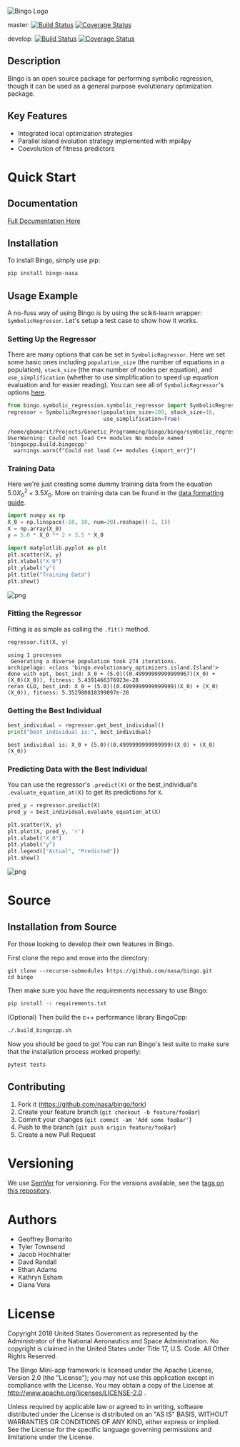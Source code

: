 ![Bingo Logo](media/logo.png)

master: [![Build Status](https://github.com/nasa/bingo/actions/workflows/tests.yml/badge.svg?branch=master)](https://github.com/nasa/bingo/actions?query=branch%3Adevelop)
[![Coverage Status](https://coveralls.io/repos/github/nasa/bingo/badge.svg?branch=master)](https://coveralls.io/github/nasa/bingo?branch=develop) 

develop: 
[![Build Status](https://github.com/nasa/bingo/actions/workflows/tests.yml/badge.svg?branch=develop)](https://github.com/nasa/bingo/actions?query=branch%3Adevelop)
[![Coverage Status](https://coveralls.io/repos/github/nasa/bingo/badge.svg?branch=develop)](https://coveralls.io/github/nasa/bingo?branch=develop) 

## Description
Bingo is an open source package for performing symbolic regression, though it 
can be used as a general purpose evolutionary optimization package.  

## Key Features
*   Integrated local optimization strategies
*   Parallel island evolution strategy implemented with mpi4py
*   Coevolution of fitness predictors

# Quick Start

## Documentation
[Full Documentation Here](https://nightdr.github.io/bingo/)

## Installation

To install Bingo, simply use pip:

```sh
pip install bingo-nasa
```

## Usage Example
A no-fuss way of using Bingo is by using the scikit-learn wrapper:
`SymbolicRegressor`. Let's setup a test case to show how it works.

### Setting Up the Regressor

There are many options that can be set in `SymbolicRegressor`. Here we set some basic ones including
`population_size` (the number of equations in a population), `stack_size` (the max number of nodes per equation), and `use_simplification`
(whether to use simplification to speed up equation evaluation and for easier reading). You can see all of `SymbolicRegressor`'s
options [here](https://nightdr.github.io/bingo/_apidocs/bingo.symbolic_regression.html#module-bingo.symbolic_regression.symbolic_regressor).


```python
from bingo.symbolic_regression.symbolic_regressor import SymbolicRegressor
regressor = SymbolicRegressor(population_size=100, stack_size=16,
                              use_simplification=True)
```

    /home/gbomarit/Projects/Genetic_Programming/bingo/bingo/symbolic_regression/__init__.py:31: UserWarning: Could not load C++ modules No module named 'bingocpp.build.bingocpp'
      warnings.warn(f"Could not load C++ modules {import_err}")


### Training Data
Here we're just creating some dummy training data from the equation $5.0 X_0^2 + 3.5 X_0$. More on training data can be found
in the [data formatting guide](https://nightdr.github.io/bingo/_high_level/data_formatting.html).
```python
import numpy as np
X_0 = np.linspace(-10, 10, num=30).reshape((-1, 1))
X = np.array(X_0)
y = 5.0 * X_0 ** 2 + 3.5 * X_0
```


```python
import matplotlib.pyplot as plt
plt.scatter(X, y)
plt.xlabel("X_0")
plt.ylabel("y")
plt.title("Training Data")
plt.show()
```


    
![png](media/usage_example_1.png)
    


### Fitting the Regressor

Fitting is as simple as calling the `.fit()` method.


```python
regressor.fit(X, y)
```

    using 1 processes
     Generating a diverse population took 274 iterations.
    archipelago: <class 'bingo.evolutionary_optimizers.island.Island'>
    done with opt, best_ind: X_0 + (5.0)((0.49999999999999967)(X_0) + (X_0)(X_0)), fitness: 5.4391466376923e-28
    reran CLO, best_ind: X_0 + (5.0)((0.4999999999999999)(X_0) + (X_0)(X_0)), fitness: 5.352980018399097e-28


### Getting the Best Individual


```python
best_individual = regressor.get_best_individual()
print("best individual is:", best_individual)
```

    best individual is: X_0 + (5.0)((0.4999999999999999)(X_0) + (X_0)(X_0))


### Predicting Data with the Best Individual

You can use the regressor's `.predict(X)` or
the best_individual's `.evaluate_equation_at(X)` to get
its predictions for `X`.


```python
pred_y = regressor.predict(X)
pred_y = best_individual.evaluate_equation_at(X)

plt.scatter(X, y)
plt.plot(X, pred_y, 'r')
plt.xlabel("X_0")
plt.ylabel("y")
plt.legend(["Actual", "Predicted"])
plt.show()
```


    
![png](media/usage_example_2.png)

# Source

## Installation from Source

For those looking to develop their own features in Bingo.

First clone the repo and move into the directory:

```console
git clone --recurse-submodules https://github.com/nasa/bingo.git
cd bingo
```

Then make sure you have the requirements necessary to use Bingo:

```sh
pip install -r requirements.txt
```

(Optional) Then build the c++ performance library BingoCpp:

```sh
./.build_bingocpp.sh
```

Now you should be good to go! You can run Bingo's test suite to make sure that
the installation process worked properly:

```sh
pytest tests
```

## Contributing
1.  Fork it (<https://github.com/nasa/bingo/fork>)
2.  Create your feature branch (`git checkout -b feature/fooBar`)
3.  Commit your changes (`git commit -am 'Add some fooBar'`)
4.  Push to the branch (`git push origin feature/fooBar`)
5.  Create a new Pull Request

# Versioning
We use [SemVer](http://semver.org/) for versioning. For the versions available, 
see the [tags on this repository](https://github.com/nasa/bingo/tags). 

# Authors
*   Geoffrey Bomarito
*   Tyler Townsend
*   Jacob Hochhalter
*   Davd Randall
*   Ethan Adams
*   Kathryn Esham
*   Diana Vera
  
# License 
Copyright 2018 United States Government as represented by the Administrator of 
the National Aeronautics and Space Administration. No copyright is claimed in 
the United States under Title 17, U.S. Code. All Other Rights Reserved.

The Bingo Mini-app framework is licensed under the Apache License, Version 2.0 
(the "License"); you may not use this application except in compliance with the 
License. You may obtain a copy of the License at 
http://www.apache.org/licenses/LICENSE-2.0 .

Unless required by applicable law or agreed to in writing, software distributed 
under the License is distributed on an "AS IS" BASIS, WITHOUT WARRANTIES OR 
CONDITIONS OF ANY KIND, either express or implied. See the License for the 
specific language governing permissions and limitations under the License.
